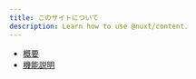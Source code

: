 ```yaml
---
title: このサイトについて
description: Learn how to use @nuxt/content.
---
```


- [概要](https://static.toyobunko-lab.jp/suikeichuzu/data/水経注図データベース概要.pdf)
- [機能説明](https://static.toyobunko-lab.jp/suikeichuzu/data/水経注図アプリ・機能説明2021014.pdf)
